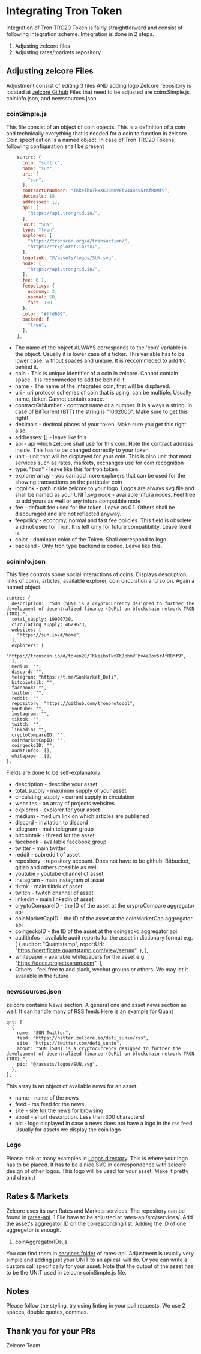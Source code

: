 # Integrating Tron Token

Integration of Tron TRC20 Token is fairly straightforward and consist of following integration scheme.
Integration is done in 2 steps.

 1. Adjusting zelcore files
 2. Adjusting rates/markets repository

## Adjusting zelcore Files

Adjustment consist of editing 3 files AND adding logo
Zelcore repository is located at [zelcore Github](https://github.com/zelcore-io/zelcore)
Files that need to be adjusted are coinsSimple.js, coininfo.json,  and newssources.json

### coinSimple.js

This file consist of an object of coin objects. This is a definition of a coin and technically everything that is needed for a coin to function in zelcore. Coin specification is a named object. In case of Tron TRC20 Tokens, following configuration shall be present

```js
    suntrc: {
      coin: "suntrc",
      name: "sun",
      uri: [
        "sun",
      ],
      contractOrNumber: "TKkeiboTkxXKJpbmVFbv4a8ov5rAfRDMf9",
      decimals: 18,
      addresses: [],
      api: [
        "https://api.trongrid.io/",
      ],
      unit: "SUN",
      type: "tron",
      explorer: [
        "https://tronscan.org/#/transaction/",
        "https://trxplorer.io/tx/",
      ],
      logolink: "@/assets/logos/SUN.svg",
      node: [
        "https://api.trongrid.io/",
      ],
      fee: 0.1,
      feepolicy: {
        economy: 3,
        normal: 50,
        fast: 100,
      },
      color: "#ffd609",
      backend: [
        "tron",
      ],
    },
```

- The name of the object ALWAYS corresponds to the 'coin' variable in the object. Usually it is lower case of a ticker. This variable has to be lower case, without spaces and unique. It is reccommeded to add trc behind it.
- coin - This is unique identifier of a coin in zelcore. Cannot contain space. It is recommeded to add trc behind it.
- name - The name of the integrated coin, that will be displayed.
- uri - uri protocol schemes of coin that is using, can be multiple. Usually name, ticker. Cannot contain space.
- contractOrNumber - contract name or a number. It is always a string. In case of BitTorrent (BTT) the string is "1002000". Make sure to get this right!
- decimals - decimal places of your token. Make sure you get this right also.
- addresses: [] - leave like this
- api - api which zelcore shall use for this coin. Note the contract address inside. This has to be changed correctly to your token
- unit - unit that will be displayed for your coin. This is also unit that most services such as rates, markets, exchanges use for coin recognition
- type: "tron" - leave like this for tron token
- explorer array - you can add more explorers that can be used for the showing transactions on the particular coin
- logolink - path inside zelcore to your logo. Logos are always svg file and shall be named as your UNIT.svg
   node - available infura nodes. Feel free to add yours as well or any infura compatible node
- fee - default fee used for the token. Leave as 0.1. Others shall be discouraged and are not reflected anyway.
- feepolicy - economy, normal and fast fee policies. This field is obsolete and not used for Tron. It is left only for future compatibility. Leave like it is.
- color - dominant color of the Token. Shall correspond to logo
- backend - Only tron type backend is coded. Leave like this.

### coininfo.json

This files controls some social interactions of coins. Displays description, links of coins, articles, available explorer, coin circulation and so on. Again a named object.

    suntrc: {
      description:  "SUN (SUN) is a cryptocurrency designed to further the development of decentralized finance (DeFi) on blockchain network TRON (TRX).",
      total_supply: 19900730,
      circulating_supply: 4629673,
      websites: [
        "https://sun.io/#/home",
      ],
      explorers: [
        "https://tronscan.io/#/token20/TKkeiboTkxXKJpbmVFbv4a8ov5rAfRDMf9",
      ],
      medium: "",
      discord: "",
      telegram: "https://t.me/SunMarket_Defi",
      bitcointalk: "",
      facebook: "",
      twitter: "",
      reddit: "",
      repository: "https://github.com/tronprotocol",
      youtube: "",
      instagram: "",
      tiktok: "",
      twitch: "",
      linkedin: "",
      cryptoCompareID: "",
      coinMarketCapID: "",
      coingeckoID: "",
      auditInfos: [],
      whitepaper: [],
    },

Fields are done to be self-explanatory:

- description - describe your asset
- total_supply - maximum supply of your asset
- circulating_supply - current supply in circulation
- websites - an array of projects websites
- explorers - explorer for your asset
- medium - medium link on which articles are published
- discord - invitation to discord
- telegram - main telegram group
- bitcointalk - thread for the asset
- facebook - available facebook group
- twitter - main twitter
- reddit - subreddit of asset
- repository - repository account. Does not have to be github. Bitbucket, gitlab and others possible as well.
- youtube - youtube channel of asset
- instagram - main instagram of asset
- tiktok - main tiktok of asset
- twitch - twitch channel of asset
- linkedin - main linkedin of asset
- cryptoCompareID - the ID of the asset at the cryproCompare aggregator api
- coinMarketCapID - the ID of the asset at the coinMarketCap aggregator api
- coingeckoID - the ID of the asset at the coingecko aggregator api
- auditInfos - available audit reports for the asset in dictionary format e.g. [
      {
        auditor: "Quantstamp",
        reportUrl: "https://certificate.quantstamp.com/view/serum",
      },
    ],
- whitepaper - available whitepapers for the asset e.g. [
      "https://docs.projectserum.com",
    ],
- Others - feel free to add slack, wechat groups or others. We may let it available in the future

### newssources.json

zelcore contains News section. A general one and asset news section as well. It can handle many of RSS feeds
Here is an example for Quant

    qnt: [
      {
        name: "SUN Twitter",
        feed: "https://nitter.zelcore.io/defi_sunio/rss",
        site: "https://twitter.com/defi_sunio",
        about: "SUN (SUN) is a cryptocurrency designed to further the development of decentralized finance (DeFi) on blockchain network TRON (TRX).",
        pic: "@/assets/logos/SUN.svg",
      },
    ],
This array is an object of available news for an asset.

- name - name of the news
- feed - rss feed for the news
- site - site for the news for browsing
- about - short description. Less than 300 characters!
- pic - logo displayed in case a news does not have a logo in the rss feed. Usually for assets we display the coin logo

### Logo

Please look at many examples in [Logos directory](https://github.com/zelcore-io/zelcore/blob/master/logos/). This is where your logo has to be placed. It has to be a nice SVG in correspondence with zelcore design of other logos. This logo will be used for your asset. Make it pretty and clean :)

## Rates & Markets

Zelcore uses its own Rates and Markets services. The repository can be found in [rates-api](https://github.com/zelcore-io/rates-api).
1 File have to be adjusted at rates-api/src/services/. Add the asset's aggregator ID on the corresponding list. Adding the ID of one aggregetor is enough.

 1. coinAggregatorIDs.js

You can find them in [services folder](https://github.com/zelcore-io/rates-api/blob/master/src/services/) of rates-api.
Adjustment is usually very simple and adding just your UNIT to an api call will do. Or you can write a custom call specifically for your asset. Note that the output of the asset has to be the UNIT used in zelcore coinSimple.js file.

## Notes

Please follow the styling, try using linting in your pull requests. We use 2 spaces, double quotes, commas.

## Thank you for your PRs

Zelcore Team
